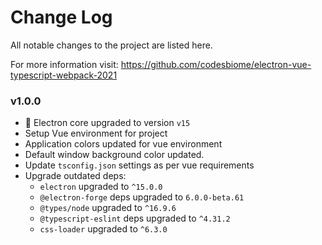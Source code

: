 # Change Log

All notable changes to the project are listed here.

For more information visit:
https://github.com/codesbiome/electron-vue-typescript-webpack-2021


### v1.0.0

- 🎉 Electron core upgraded to version `v15`
- Setup Vue environment for project
- Application colors updated for vue environment
- Default window background color updated.
- Update `tsconfig.json` settings as per vue requirements
- Upgrade outdated deps:
    - `electron` upgraded to `^15.0.0`
    - `@electron-forge` deps upgraded to `6.0.0-beta.61`
    - `@types/node` upgraded to `^16.9.6`
    - `@typescript-eslint` deps upgraded to `^4.31.2`
    - `css-loader` upgraded to `^6.3.0`